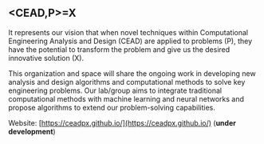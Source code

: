 ## <CEAD,P>=X
It represents our vision that when novel techniques within Computational Engineering Analysis and Design (CEAD) are applied to problems (P), they have the potential to transform the problem and give us the desired innovative solution (X). 

This organization and space will share the ongoing work in developing new analysis and design algorithms and computational methods to solve key engineering problems. Our lab/group aims to integrate traditional computational methods with machine learning and neural networks and propose algorithms to extend our problem-solving capabilities. 

Website: [https://ceadpx.github.io/](https://ceadpx.github.io/) (**under development**)
